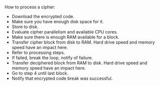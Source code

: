 How to process a cipher:
- Download the encrypted code.
- Make sure you have enough disk space for it.
- Store to disk.
- Evaluate cipher parallelism and available CPU cores.
- Make sure there is enough RAM available for a block.
- Transfer cipher block from disk to RAM. Hard drive speed and memory speed have an impact here.
- Refer to processing steps.
- If failed, break the loop, notify of failure.
- Transfer deciphered block from RAM to disk. Hard drive speed and memory speed have an impact here.
- Go to step 4 until last block.
- Notify that encrypted code break was successful.
